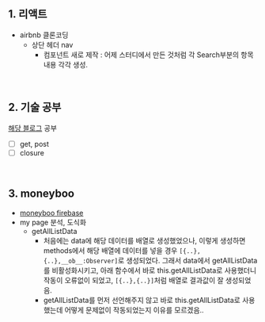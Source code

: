 ## 1. 리액트
- airbnb 클론코딩
  - 상단 헤더 nav
    - 컴포넌트 새로 제작 : 어제 스터디에서 만든 것처럼 각 Search부분의 항목 내용 각각 생성.

<br/>

## 2. 기술 공부
[해당 블로그](https://realmojo.tistory.com/300) 공부
- [ ] get, post
- [ ] closure

<br/>

## 3. moneyboo
- [moneyboo firebase](https://console.firebase.google.com/u/0/project/moneyboo-project/authentication/users)
- my page 분석, 도식화
  - getAllListData
    - 처음에는 data에 해당 데이터를 배열로 생성했었으나, 이렇게 생성하면 methods에서 해당 배열에 데이터를 넣을 경우 `[{..},{..},__ob__:Observer]`로 생성되었다. 그래서 data에서 getAllListData를 비활성화시키고, 아래 함수에서 바로 this.getAllListData로 사용했더니 작동이 오류없이 되었고, `[{..},{..}]`처럼 배열로 결과값이 잘 생성되었음.
    - getAllListData를 먼저 선언해주지 않고 바로 this.getAllListData로 사용했는데 어떻게 문제없이 작동되었는지 이유를 모르겠음..


